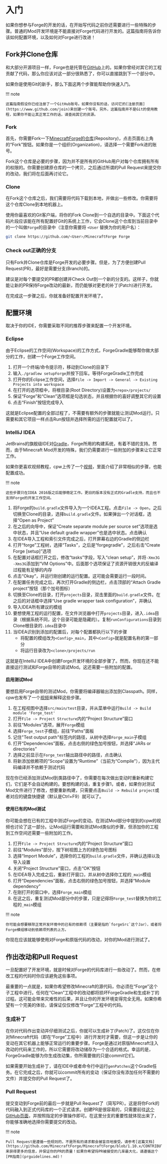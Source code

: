 入门
====

如果你想参与Forge的开发的话，在开始写代码之前你还需要进行一些特殊的步骤。普通的Mod开发环境是不能直接对Forge代码进行开发的。这篇指南将告诉你该如何配置环境，以及如何对Forge进行改进！

Fork并Clone仓库
---------------

和大部分开源项目一样，Forge也是托管在[GitHub](https://www.github.com)上的。如果你曾经对其它的工程贡献了代码，那么你应该对这一部分很熟悉了，你可以直接跳到下一个部分中。

如果你是使用Git的新手，那么下面这两个步骤能帮助你快速入门。

!!! note

	这篇指南假设你已经注册了一个GitHub账号。如果你没有的话，访问它的[注册页面](https://www.github.com/join)来创建一个账号。另外，这篇指南并不是Git的使用教程，如果你不能让其正常工作的话，请查阅其它的资源。

### Fork

首先，你需要Fork一下[MinecraftForge的仓库](https://www.github.com/MinecraftForge/MinecraftForge)(Repository)，点击页面右上角的“Fork”按钮。如果你是一个组织(Organization)，请选择一个需要Fork进的账号。

Fork这个仓库是必要的步骤，因为并不是所有的GitHub用户对每个仓库拥有所有的权限的。你需要创建原仓库的一个拷贝，之后通过所谓的Pull Request来提交你的改动，我们将在后面再讨论它。

### Clone

在Fork这个仓库之后，我们需要将代码下载到本地，并做出一些修改。你需要将这个仓库Clone到本地机器上。

使用你最喜欢的Git客户端，将你的Fork Clone到一个自选的目录中。下面这个代码片段应该能在所有配置好Git的系统上工作，它会Clone这个仓库到当前目录中的一个叫做`Forge`的目录中（注意你需要将 `<User` 替换为你的用户名）：

```bash
git clone https://github.com/<User>/MinecraftForge Forge
```

### Check out正确的分支

只有Fork并Clone仓库是Forge开发的必要步骤。但是，为了方便创建Pull Request(PR)，最好是需要分支(Branch)的。

建议是对每个要提交的PR都创建并Check Out到一个新的分支的。这样子，你就能让新的PR保持Forge改动的最新，而仍能够对更老的补丁(Patch)进行开发。

在完成这一步骤之后，你就准备好配置开发环境了。

配置环境
-------

取决于你的IDE，你需要采取不同的推荐步骤来配置一个开发环境。

### Eclipse

由于Eclipse的工作空间(Workspace)的工作方式，ForgeGradle能够帮你做大部分的工作，创建一个Forge工作空间。

1. 打开一个终端/命令提示符，移动到Clone的目录下
2. 输入`./gradlew setupForge`并按下回车。等待ForgeGradle工作完成
3. 打开你的Eclipse工作空间，选择`File -> Import -> General -> Existing Projects into workspace`
4. 在打开的选项框中，将根目录(Root Directory)设置为`<repo>/projects/`
5. 保证“Forge”和“Clean”选项框是勾选状态，并且根据你的喜好调整其它的设置
6. 点击“Finish”按钮完成导入

这就是Eclipse配置的全部过程了，不需要有额外的步骤就能让测试Mod运行。只需要和其它项目一样点击Run按钮并选择所需的运行配置就可以了。

### IntelliJ IDEA


JetBrains的旗舰级IDE对[Gradle](https://www.gradle.org)，Forge所用的构建系统，有着不错的支持。然而，由于Minecraft Mod开发的特殊，我们仍需要进行一些附加的步骤来让它正常工作。

如果你更喜欢视频教程，cpw上传了一个[视频](https://www.youtube.com/watch?v=yanCpy8p2ZE)，里面介绍了非常相似的步骤，也能配置成功。

!!! note

	这些步骤只在IDEA 2016版之后能够稳定工作。更旧的版本没有正式的Gradle支持，而且也不支持Forge的开发工作空间。

1. 将Forge的`build.gradle`文件导入为一个IDEA工程。点击`File -> Open`，之后切换至Clone的目录，选择`build.gradle`文件。如果弹出一个对话框，选择“Open as Project”
2. 在之后的向导中，保证“Create separate module per source set”选项是选中状态，并且“Use default gradle wrapper”也是选中状态。点击确认
3. 在IDEA导入工程和索引文件完成之后，打开屏幕右边的Gradle的侧边栏
4. 打开“forge”工程树，选择“Tasks”，之后是“forgegradle”，之后右击“Create Forge [setup]”选项
5. 在配置对话框打开之后，修改“tasks”字段，写入“clean setup”，并将`-Xmx3G -Xms3G`添加到“VM Options”中。后面那个选项保证了资源开销很大的反编译过程能有足够的内存
6. 点击“Okay”，并运行刚创建的运行配置。这可能会需要运行一段时间。
7. 在配置任务完成之后，再次打开Gradle的侧边栏，点击顶部的“Attach Gradle project”按钮（那个加号图标）
8. 切换至Clone的目录，打开`projects`目录，双击里面的`build.gradle`文件。在之后的对话框中选择“Use gradle wrapper task configuration”，并确认
9. 导入IDEA所有建议的模组
10. 要想使用工程的运行配置，在文件浏览器中打开`projects`目录，进入`.idea`目录（根据系统不同，这个目录可能是隐藏的）。复制`runConfigurations`目录到Clone根目录的`.idea`目录中
11. 当IDEA识别到添加的配置后，对每个配置都执行以下的步骤
	- 将配置的模组改为`<Config>_main`，其中`<Config>`就是配置名称的第一部分
	- 将运行目录改为`<clone>/projects/run`

这就是在IntelliJ IDEA中创建Forge开发环境的全部步骤了。然而，你现在还不能直接运行测试和Forge自带的调试Mod。这还需要一些附加的配置。

#### 启用测试Mod

要想启用Forge自带的测试Mod，你需要将编译器输出添加到Classpath。同样，cpw也发布了一个[视频](https://www.youtube.com/watch?v=pLWQk6ed56Q)来解释这些步骤。

1. 在工程视图中选择`src/main/test`目录，并从菜单中运行`Build -> Build module 'Forge_test'`
2. 打开`File -> Project Structure`内的“Project Structure”窗口
3. 前往“Modules”选项，展开`Forge`模组
4. 选择`Forge_test`子模组，前往“Paths”面板
5. 记住"Test output path"标签内的路径，从树中选择`Forge_main`子模组
6. 打开“Dependencies”面板，点击右侧的绿色加号按钮，并选择“JARs or directories”
7. 选择之前显示在`Forge_test`输出路径中的路径，点击确认
8. 将新添加依赖项的“Scope”设置为“Runtime”（当前为“Compile”），因为主代码编译并不依赖于测试代码

现在你已经添加测试Mod到类路径中了，你需要在每次做出变动时重新构建它们，它们是不会自动构建的。要想构建的话，重复步骤1，或者，如果你对测试Mod文件进行了修改，想要重新构建，只需要点击`Build -> Rebuild project`或者对应的键盘快捷键（默认是Ctrl+F9）就可以了。

#### 使用已有的Mod测试

你可能会想在已有的工程中测试Forge的变动。在测试Mod部分中提到的cpw的视频也讨论了这一部分。让Mod运行需要和测试Mod类似的步骤，但添加你的工程到工作空间还需要一些附加的工作。

1. 打开`File -> Project Structure`内的“Project Structure”窗口
2. 前往“Modules”部分，按下树视图上方的绿色加号图标
3. 选择“Import Module”，选择你的工程的`build.gradle`文件，并确认选择以及导入设置
4. 关闭“Project Structure”窗口，点击“OK”按钮
5. 在IDEA导入完成之后，重新打开窗口，并从树中选择你工程的`_main`模组
6. 打开“Dependencies”面板，点击右侧的绿色加号按钮，并选择“Module dependency”
7. 在刚打开的窗口中，选择`Forge_main`模组
8. 在这之后，重复测试Mod部分中的步骤，只是记得将`Forge_test`替换为你的工程的`_main`模组

!!! note

	你可能会想要移除正常开发环境中的已有的依赖项（主要是指的`forgeSrc`这个Jar），或者将Forge模组移动到依赖项列表的上方。

你现在应该就能够使用对Forge和原版代码的改动，对你的Mod进行测试了。

作出改动和Pull Request
---------------------

一旦配置好了开发环境，就是时候对Forge的代码库进行一些改动了。然而，在修改工程的代码时你应该避免这些事项。

最重要的一点就是，如果你希望修改Minecraft的源代码，你必须在“Forge”这个子工程中进行。任何在“Clean”工程中的改动都将损坏ForgeGradle和生成补丁的过程。这可能会带来灾难性的后果，并且让你的开发环境变得完全无用。如果你希望有一个完美的体验，请保证仅仅修改“Forge”工程中的代码。

### 生成补丁

在你对代码作出变动并仔细测试之后，你就可以生成补丁(Patch)了。这仅仅在你对Minecraft代码（即在“Forge”工程中）进行开发时才需要，但这一步是让你的变动在其它机器上能够正常运行的重要步骤。Forge是通过对原版Minecraft注入改动的代码来工作的，所以它需要将改动储存为一个合适的格式。幸运的是，ForgeGradle能够为你生成改动集，你所需要做的只是commit它们。

如果需要开始生成补丁，请在IDE中或者命令行中运行`genPatches`这个Gradle任务。在它完成之后，你就可以commit所有的变动（保证你没有添加任何不需要的文件）并提交你的Pull Request了。

### Pull Request

提交变动到Forge前的最后一步就是Pull Request了（简写PR）。这是将你Fork的代码融入到正式代码库的一个正式请求。创建PR是很容易的，只需要前往[这个GitHub页面](https://github.com/MinecraftForge/MinecraftForge/compare)，并按照指定的步骤操作即可。在这里分支的重要性就体现出来了，你能够准确地选择你需要提交的改动。

!!! note

	Pull Request是遵循一些规则的，不是所有的请求都会被盲目地接受。请参考[这篇文档](https://github.com/MinecraftForge/MinecraftForge/blob/1.10.x/CONTRIBUTING.md)来获得更多的信息，并保证你的PR的质量！如果你希望将PR被接受的几率最大化，请遵循这个[PR指南](prguidelines.md)！